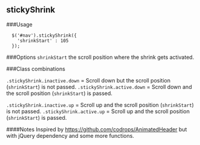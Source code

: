 ## stickyShrink
###Usage

```
  $('#nav').stickyShrink({
    'shrinkStart' : 105
  });

```

###Options
`shrinkStart` the scroll position where the shrink gets activated.

###Class combinations

`.stickyShrink.inactive.down` = Scroll down but the scroll position (`shrinkStart`) is not passed. 
`.stickyShrink.active.down` = Scroll down and the scroll position (`shrinkStart`) is passed. 

`.stickyShrink.inactive.up` = Scroll up and the scroll position (`shrinkStart`) is not passed. 
`.stickyShrink.active.up` = Scroll up and the scroll position (`shrinkStart`) is passed. 

####Notes
Inspired by https://github.com/codrops/AnimatedHeader but with jQuery dependency and some more functions.
